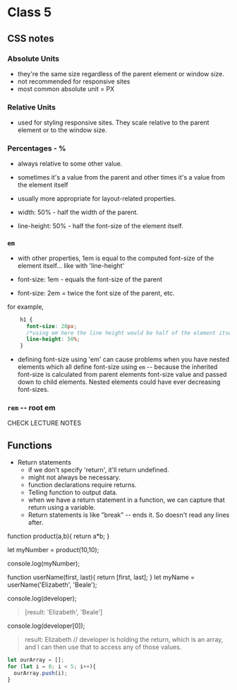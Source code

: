 # Class 5

## CSS notes

### Absolute Units 

- they're the same size regardless of the parent element or window size.
- not recommended for responsive sites
- most common absolute unit = PX

### Relative Units

- used for styling responsive sites. They scale relative to the parent element or to the window size.

### Percentages - %

- always relative to some other value.
- sometimes it's a value from the parent and other times it's a value from the element itself
- usually more appropriate for layout-related properties.

- width: 50% - half the width of the parent.
- line-height: 50% - half the font-size of the element itself.

### `em`

- with other properties, 1em is equal to the computed font-size of the element itself... like with 'line-height'

- font-size: 1em - equals the font-size of the parent
- font-size: 2em = twice the font size of the parent, etc.

for example,

```css
    h1 {
      font-size: 20px;
      /*using em here the line height would be half of the element itself */
      line-height: 50%;
    }
```

- defining font-size using 'em' can cause problems when you have nested elements which all define font-size using `em` -- because the inherited font-size is calculated from parent elements font-size value and passed down to child elements. Nested elements could have ever decreasing font-sizes.

### `rem` -- root em

CHECK LECTURE NOTES

## Functions

- Return statements
  - if we don't specify 'return', it'll return undefined.
  - might not always be necessary.
  - function declarations require returns.
  - Telling function to output data. 
  - when we have a return statement in a function, we can capture that return using a variable.
  - Return statements is like "break" -- ends it. So doesn't read any lines after.


function product(a,b){
  return a*b;
}

let myNumber = product(10,10);

console.log(myNumber);



function userName(first, last){
  return [first, last];
}
let myName = userName('Elizabeth', 'Beale');

console.log(developer);
> [result: 'Elizabeth', 'Beale']


console.log(developer[0]);
> result: Elizabeth
// developer is holding the return, which is an array, and I can then use that to access any of those values.

```js
let ourArray = [];
for (let i = 0; i < 5; i++){
  ourArray.push(i);
}
```
